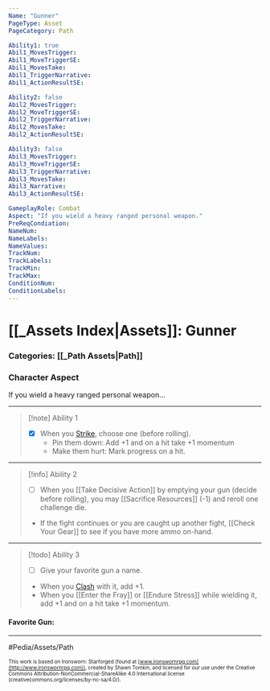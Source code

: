 ```yaml
---
Name: "Gunner"
PageType: Asset
PageCategory: Path

Ability1: true
Abil1_MovesTrigger:
Abil1_MoveTriggerSE:
Abil1_MovesTake:
Abil1_TriggerNarrative:
Abil1_ActionResultSE:

Ability2: false
Abil2_MovesTrigger:
Abil2_MoveTriggerSE:
Abil2_TriggerNarrative:
Abil2_MovesTake:
Abil2_ActionResultSE:

Ability3: false
Abil3_MovesTrigger:
Abil3_MoveTriggerSE:
Abil3_TriggerNarrative:
Abil3_MovesTake:
Abil3_Narrative:
Abil3_ActionResultSE:

GameplayRole: Combat
Aspect: "If you wield a heavy ranged personal weapon."
PreReqCondiation: 
NameNum:
NameLabels:
NameValues:
TrackNum:
TrackLabels:
TrackMin:
TrackMax:
ConditionNum:
ConditionLabels:
---
```







# [[_Assets Index|Assets]]: Gunner
### Categories: [[_Path Assets|Path]]
### Character Aspect
If you wield a heavy ranged personal weapon…
___
> [!note] Ability 1
> - [x] When you [Strike](z_Obsi-Forge-Apedia/Moves/Combat/Strike.md), choose one (before rolling).
> 	- Pin them down: Add +1 and on a hit take +1 momentum
> 	- Make them hurt: Mark progress on a hit.
___
> [!info] Ability 2
> - [ ] When you [[Take Decisive Action]] by emptying your gun (decide before rolling), you may [[Sacrifice Resources]] (-1) and reroll one challenge die.
> - If the fight continues or you are caught up another fight, [[Check Your Gear]] to see if you have more ammo on-hand.
___
> [!todo] Ability 3
> - [ ] Give your favorite gun a name. 
> - When you [Clash](z_Obsi-Forge-Apedia/Moves/Combat/Clash.md) with it, add +1. 
> - When you [[Enter the Fray]] or [[Endure Stress]] while wielding it, add +1 and on a hit take +1 momentum.

#### Favorite Gun: 
___

#Pedia/Assets/Path 

<font size=-2>This work is based on Ironsworn: Starforged (found at [www.ironswornrpg.com](http://www.ironswornrpg.com)), created by Shawn Tomkin, and licensed for our use under the Creative Commons Attribution-NonCommercial-ShareAlike 4.0 International license  (creativecommons.org/licenses/by-nc-sa/4.0/).</font>
